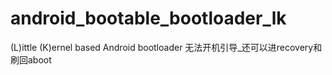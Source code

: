 # android_bootable_bootloader_lk
(L)ittle (K)ernel based Android bootloader
无法开机引导_还可以进recovery和刷回aboot
